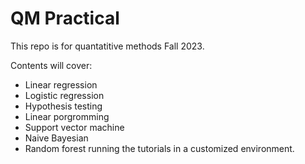 # QM Practical

This repo is for quantatitive methods Fall 2023. 

Contents will cover:
* Linear regression
* Logistic regression
* Hypothesis testing
* Linear porgromming
* Support vector machine
* Naive Bayesian 
* Random forest
running the tutorials in a customized environment.



